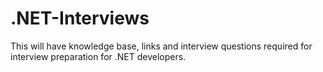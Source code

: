 # .NET-Interviews
This will have knowledge base, links and interview questions required for interview preparation for .NET developers.
